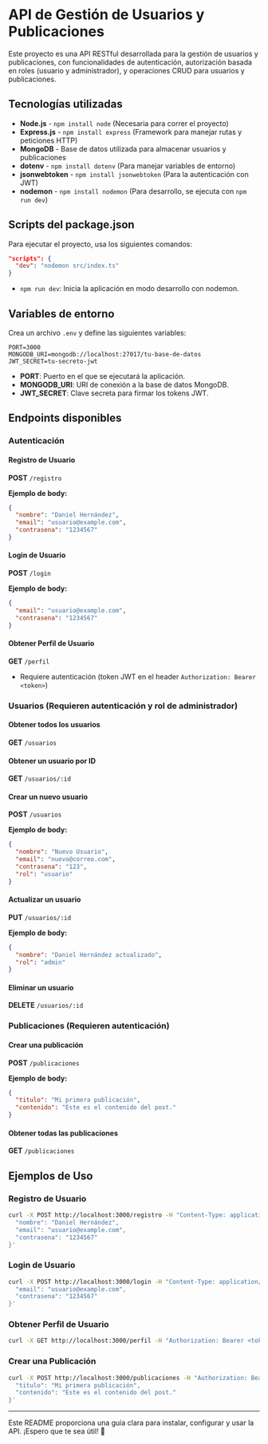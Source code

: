 # API de Gestión de Usuarios y Publicaciones

Este proyecto es una API RESTful desarrollada para la gestión de usuarios y publicaciones, con funcionalidades de autenticación, autorización basada en roles (usuario y administrador), y operaciones CRUD para usuarios y publicaciones.

## Tecnologías utilizadas

- **Node.js** - `npm install node` (Necesaria para correr el proyecto)
- **Express.js** - `npm install express` (Framework para manejar rutas y peticiones HTTP)
- **MongoDB** - Base de datos utilizada para almacenar usuarios y publicaciones
- **dotenv** - `npm install dotenv` (Para manejar variables de entorno)
- **jsonwebtoken** - `npm install jsonwebtoken` (Para la autenticación con JWT)
- **nodemon** - `npm install nodemon` (Para desarrollo, se ejecuta con `npm run dev`)

## Scripts del package.json

Para ejecutar el proyecto, usa los siguientes comandos:

```json
"scripts": {
  "dev": "nodemon src/index.ts"
}
```
- `npm run dev`: Inicia la aplicación en modo desarrollo con nodemon.

## Variables de entorno

Crea un archivo `.env` y define las siguientes variables:

```env
PORT=3000
MONGODB_URI=mongodb://localhost:27017/tu-base-de-datos
JWT_SECRET=tu-secreto-jwt
```

- **PORT**: Puerto en el que se ejecutará la aplicación.
- **MONGODB_URI**: URI de conexión a la base de datos MongoDB.
- **JWT_SECRET**: Clave secreta para firmar los tokens JWT.

## Endpoints disponibles

### Autenticación

#### Registro de Usuario
**POST** `/registro`

**Ejemplo de body:**
```json
{
  "nombre": "Daniel Hernández",
  "email": "usuario@example.com",
  "contrasena": "1234567"
}
```

#### Login de Usuario
**POST** `/login`

**Ejemplo de body:**
```json
{
  "email": "usuario@example.com",
  "contrasena": "1234567"
}
```

#### Obtener Perfil de Usuario
**GET** `/perfil`

- Requiere autenticación (token JWT en el header `Authorization: Bearer <token>`)

### Usuarios (Requieren autenticación y rol de administrador)

#### Obtener todos los usuarios
**GET** `/usuarios`

#### Obtener un usuario por ID
**GET** `/usuarios/:id`

#### Crear un nuevo usuario
**POST** `/usuarios`

**Ejemplo de body:**
```json
{
  "nombre": "Nuevo Usuario",
  "email": "nuevo@correo.com",
  "contrasena": "123",
  "rol": "usuario"
}
```

#### Actualizar un usuario
**PUT** `/usuarios/:id`

**Ejemplo de body:**
```json
{
  "nombre": "Daniel Hernández actualizado",
  "rol": "admin"
}
```

#### Eliminar un usuario
**DELETE** `/usuarios/:id`

### Publicaciones (Requieren autenticación)

#### Crear una publicación
**POST** `/publicaciones`

**Ejemplo de body:**
```json
{
  "titulo": "Mi primera publicación",
  "contenido": "Este es el contenido del post."
}
```

#### Obtener todas las publicaciones
**GET** `/publicaciones`

## Ejemplos de Uso

### Registro de Usuario
```bash
curl -X POST http://localhost:3000/registro -H "Content-Type: application/json" -d '{
  "nombre": "Daniel Hernández",
  "email": "usuario@example.com",
  "contrasena": "1234567"
}'
```

### Login de Usuario
```bash
curl -X POST http://localhost:3000/login -H "Content-Type: application/json" -d '{
  "email": "usuario@example.com",
  "contrasena": "1234567"
}'
```

### Obtener Perfil de Usuario
```bash
curl -X GET http://localhost:3000/perfil -H "Authorization: Bearer <token>"
```

### Crear una Publicación
```bash
curl -X POST http://localhost:3000/publicaciones -H "Authorization: Bearer <token>" -H "Content-Type: application/json" -d '{
  "titulo": "Mi primera publicación",
  "contenido": "Este es el contenido del post."
}'
```

---
Este README proporciona una guía clara para instalar, configurar y usar la API. ¡Espero que te sea útil! 🚀

